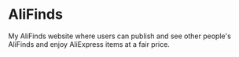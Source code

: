 # AliFinds
My AliFinds website where users can publish and see other people's AliFinds and enjoy AliExpress items at a fair price.
